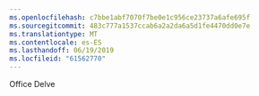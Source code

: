 ```yaml
---
ms.openlocfilehash: c7bbe1abf7070f7be0e1c956ce23737a6afe695f
ms.sourcegitcommit: 483c777a1537ccab6a2a2da6a5d1fe4470dd0e7e
ms.translationtype: MT
ms.contentlocale: es-ES
ms.lasthandoff: 06/19/2019
ms.locfileid: "61562770"
---
```

Office Delve